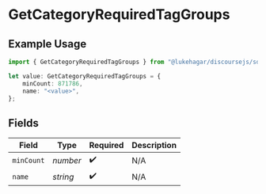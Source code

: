 # GetCategoryRequiredTagGroups

## Example Usage

```typescript
import { GetCategoryRequiredTagGroups } from "@lukehagar/discoursejs/sdk/models/operations";

let value: GetCategoryRequiredTagGroups = {
    minCount: 871786,
    name: "<value>",
};
```

## Fields

| Field              | Type               | Required           | Description        |
| ------------------ | ------------------ | ------------------ | ------------------ |
| `minCount`         | *number*           | :heavy_check_mark: | N/A                |
| `name`             | *string*           | :heavy_check_mark: | N/A                |